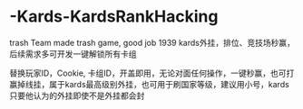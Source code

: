# -Kards-KardsRankHacking

trash Team made trash game, good job 1939
kards外挂，排位、竞技场秒赢，后续需求多可开发一键解锁所有卡组

替换玩家ID，Cookie, 卡组ID，开盖即用，无论对面任何操作，一键秒赢，也可打赢掉线挂，属于kards最高级别外挂，也可用于刷国家等级，建议用小号，kards只要他认为的外挂即使不是外挂都会封
